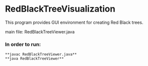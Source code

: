 # RedBlackTreeVisualization
This program provides GUI environment for creating Red Black trees.

main file: RedBlackTreeViewer.java

### In order to run:
    **javac RedBlackTreeViewer.java**
    **java RedBlackTreeViewer**
